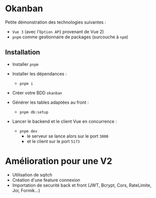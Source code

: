 # Okanban

Petite démonstration des technologies suivantes : 
- `Vue 3` (avec l'`Option API` provenant de Vue 2)
- `pnpm` comme gestionnaire de packages (surcouche à `npm`)


## Installation

- Installer `pnpm` 

- Installer les dépendances : 
  - `pnpm i`

- Créer votre BDD `okanban`

- Générer les tables adaptées au front : 
  - `pnpm db:setup`

- Lancer le backend et le client Vue en concurrence :
  - `pnpm dev`
    - le serveur se lance alors sur le port `3000`
    - et le client sur le port `5173`

# Amélioration pour une V2
- Utilisation de sqitch 
- Création d'une feature connexion
- Importation de securité back et front (JWT, Bcrypt, Cors, RateLimite, Joi, Formik...)
